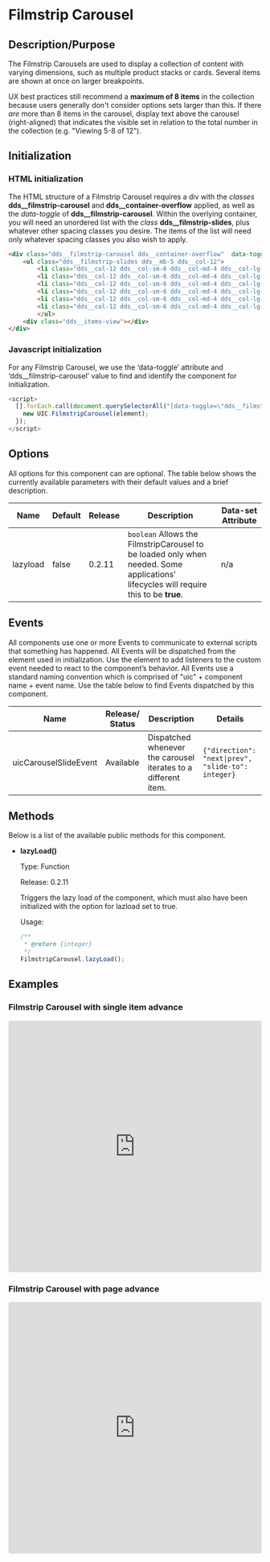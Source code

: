 # Filmstrip Carousel

## Description/Purpose

The Filmstrip Carousels are used to display a collection of content with varying dimensions, such as multiple product stacks or cards. Several items are shown at once on  larger breakpoints.

UX best practices still recommend a  **maximum of 8 items**  in the collection because users generally don't consider options sets larger than this.  If there *are* more than 8 items  in the carousel, display text above the carousel (right-aligned) that indicates the visible set in relation to the total number in the collection (e.g. "Viewing 5-8 of 12").

## Initialization

### HTML initialization

The HTML structure of a Filmstrip Carousel requires a div with the *classes* **dds__filmstrip-carousel** and **dds__container-overflow** applied, as well as the *data-toggle* of **dds__filmstrip-carousel**.  Within the overlying container, you will need an unordered list with the *class* **dds__filmstrip-slides**, plus whatever other spacing classes you desire.  The items of the list will need only whatever spacing classes you also wish to apply.

```HTML
<div class="dds__filmstrip-carousel dds__container-overflow"  data-toggle="dds__filmstrip-carousel">
    <ul class="dds__filmstrip-slides dds__mb-5 dds__col-12">
        <li class="dds__col-12 dds__col-sm-6 dds__col-md-4 dds__col-lg-3 dds__col-xl-3 dds__col-xxl-2">  <div>  <div  class="dds__d-flex dds__justify-content-center dds__mb-2">  <a  type="img"  target="_self"  href="#yourHref"  data-pid="yourPid"  title="yourTitle">  <img  src="https://placehold.it/165x119?text=Image"  alt="YourAlt"  data-pid="yourPid" />  </a>  </div>  <h5>  <a  target="_self"  href="#yourHref"  data-pid="yourPid"  type="ttl">Your Link Text</a>  </h5>  <p>Your card's content would go here in HTML format.</p>  </div>  </li>
        <li class="dds__col-12 dds__col-sm-6 dds__col-md-4 dds__col-lg-3 dds__col-xl-3 dds__col-xxl-2">  <div>  <div  class="dds__d-flex dds__justify-content-center dds__mb-2">  <a  type="img"  target="_self"  href="#yourHref"  data-pid="yourPid"  title="yourTitle">  <img  src="https://placehold.it/165x119?text=Image"  alt="YourAlt"  data-pid="yourPid" />  </a>  </div>  <h5>  <a  target="_self"  href="#yourHref"  data-pid="yourPid"  type="ttl">Your Link Text</a>  </h5>  <p>Your card's content would go here in HTML format.</p>  </div>  </li>
        <li class="dds__col-12 dds__col-sm-6 dds__col-md-4 dds__col-lg-3 dds__col-xl-3 dds__col-xxl-2">  <div>  <div  class="dds__d-flex dds__justify-content-center dds__mb-2">  <a  type="img"  target="_self"  href="#yourHref"  data-pid="yourPid"  title="yourTitle">  <img  src="https://placehold.it/165x119?text=Image"  alt="YourAlt"  data-pid="yourPid" />  </a>  </div>  <h5>  <a  target="_self"  href="#yourHref"  data-pid="yourPid"  type="ttl">Your Link Text</a>  </h5>  <p>Your card's content would go here in HTML format.</p>  </div>  </li>
        <li class="dds__col-12 dds__col-sm-6 dds__col-md-4 dds__col-lg-3 dds__col-xl-3 dds__col-xxl-2">  <div>  <div  class="dds__d-flex dds__justify-content-center dds__mb-2">  <a  type="img"  target="_self"  href="#yourHref"  data-pid="yourPid"  title="yourTitle">  <img  src="https://placehold.it/165x119?text=Image"  alt="YourAlt"  data-pid="yourPid" />  </a>  </div>  <h5>  <a  target="_self"  href="#yourHref"  data-pid="yourPid"  type="ttl">Your Link Text</a>  </h5>  <p>Your card's content would go here in HTML format.</p>  </div>  </li>
        <li class="dds__col-12 dds__col-sm-6 dds__col-md-4 dds__col-lg-3 dds__col-xl-3 dds__col-xxl-2">  <div>  <div  class="dds__d-flex dds__justify-content-center dds__mb-2">  <a  type="img"  target="_self"  href="#yourHref"  data-pid="yourPid"  title="yourTitle">  <img  src="https://placehold.it/165x119?text=Image"  alt="YourAlt"  data-pid="yourPid" />  </a>  </div>  <h5>  <a  target="_self"  href="#yourHref"  data-pid="yourPid"  type="ttl">Your Link Text</a>  </h5>  <p>Your card's content would go here in HTML format.</p>  </div>  </li>
        <li class="dds__col-12 dds__col-sm-6 dds__col-md-4 dds__col-lg-3 dds__col-xl-3 dds__col-xxl-2">  <div>  <div  class="dds__d-flex dds__justify-content-center dds__mb-2">  <a  type="img"  target="_self"  href="#yourHref"  data-pid="yourPid"  title="yourTitle">  <img  src="https://placehold.it/165x119?text=Image"  alt="YourAlt"  data-pid="yourPid" />  </a>  </div>  <h5>  <a  target="_self"  href="#yourHref"  data-pid="yourPid"  type="ttl">Your Link Text</a>  </h5>  <p>Your card's content would go here in HTML format.</p>  </div>  </li>
        </ul>
    <div class="dds__items-view"></div>
</div>
```

### Javascript initialization

For any Filmstrip Carousel, we use the ‘data-toggle’ attribute and ‘dds__filmstrip-carousel’ value to find and identify the component for initialization.

```javascript
<script>
  [].forEach.call(document.querySelectorAll("[data-toggle=\"dds__filmstrip-carousel\"]"), function(element) {
    new UIC.FilmstripCarousel(element);
  });
</script>
```

## Options

All options for this component can are optional. The table below shows the currently available parameters with their default values and a brief description.

Name | Default | Release | Description | Data-set Attribute
--- | --- | --- | --- | ---
lazyload | false | 0.2.11 | `boolean` Allows the FilmstripCarousel to be loaded only when needed. Some applications' lifecycles will require this to be **true**. | n/a

## Events

All components use one or more Events to communicate to external scripts that something has happened. All Events will be dispatched from the element used in initialization. Use the element to add listeners to the custom event needed to react to the component’s behavior. All Events use a standard naming convention which is comprised of "uic" + component name + event name. Use the table below to find Events dispatched by this component.

Name | Release/ Status | Description | Details
--- | --- | --- | ---
uicCarouselSlideEvent | Available | Dispatched whenever the carousel iterates to a different item. | `{"direction": "next\|prev", "slide-to": integer}`

## Methods

Below is a list of the available public methods for this component.

- **lazyLoad()**

    Type: Function

    Release: 0.2.11

    Triggers the lazy load of the component, which must also have been initialized with the option for lazload set to true.

    Usage:

    ```javascript
    /**
     * @return {integer}
     */
    FilmstripCarousel.lazyLoad();
    ```

## Examples

### Filmstrip Carousel with single item advance

<iframe
     src="https://codesandbox.io/embed/uicore-filmstrip-carousel-lgv8z?fontsize=14&hidenavigation=1&theme=dark&view=preview"
     style="width:100%; height:500px; border:0; border-radius: 4px; overflow:hidden;"
     title="UICore Filmstrip Carousel"
     allow="geolocation; microphone; camera; midi; vr; accelerometer; gyroscope; payment; ambient-light-sensor; encrypted-media; usb"
     sandbox="allow-modals allow-forms allow-popups allow-scripts allow-same-origin"
   ></iframe>

### Filmstrip Carousel with page advance

<iframe
     src="https://codesandbox.io/embed/uicore-filmstrip-carousel-zrjev?fontsize=14&hidenavigation=1&theme=dark&view=preview"
     style="width:100%; height:500px; border:0; border-radius: 4px; overflow:hidden;"
     title="UICore Filmstrip Carousel by Page"
     allow="geolocation; microphone; camera; midi; vr; accelerometer; gyroscope; payment; ambient-light-sensor; encrypted-media; usb"
     sandbox="allow-modals allow-forms allow-popups allow-scripts allow-same-origin"
   ></iframe>
